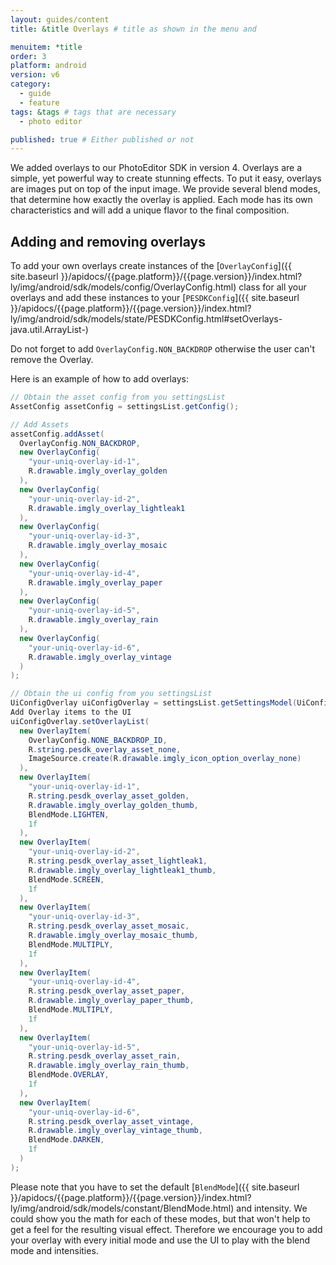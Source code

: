 ```yaml
---
layout: guides/content
title: &title Overlays # title as shown in the menu and 

menuitem: *title
order: 3
platform: android
version: v6
category: 
  - guide
  - feature
tags: &tags # tags that are necessary
  - photo editor 

published: true # Either published or not 
---
```



We added overlays to our PhotoEditor SDK in version 4. Overlays are a simple, yet powerful way to create stunning effects.
To put it easy, overlays are images put on top of the input image.
We provide several blend modes, that determine how exactly the overlay is applied.
Each mode has its own characteristics and will add a unique flavor to the final composition.

## Adding and removing overlays

To add your own overlays create instances of the [`OverlayConfig`]({{ site.baseurl }}/apidocs/{{page.platform}}/{{page.version}}/index.html?ly/img/android/sdk/models/config/OverlayConfig.html) class for all your overlays and add these instances to your [`PESDKConfig`]({{ site.baseurl }}/apidocs/{{page.platform}}/{{page.version}}/index.html?ly/img/android/sdk/models/state/PESDKConfig.html#setOverlays-java.util.ArrayList-)

Do not forget to add `OverlayConfig.NON_BACKDROP` otherwise the user can't remove the Overlay.

Here is an example of how to add overlays:


```java
// Obtain the asset config from you settingsList
AssetConfig assetConfig = settingsList.getConfig();

// Add Assets
assetConfig.addAsset(
  OverlayConfig.NON_BACKDROP,
  new OverlayConfig(
    "your-uniq-overlay-id-1",
    R.drawable.imgly_overlay_golden
  ),
  new OverlayConfig(
    "your-uniq-overlay-id-2",
    R.drawable.imgly_overlay_lightleak1
  ),
  new OverlayConfig(
    "your-uniq-overlay-id-3",
    R.drawable.imgly_overlay_mosaic
  ),
  new OverlayConfig(
    "your-uniq-overlay-id-4",
    R.drawable.imgly_overlay_paper
  ),
  new OverlayConfig(
    "your-uniq-overlay-id-5",
    R.drawable.imgly_overlay_rain
  ),
  new OverlayConfig(
    "your-uniq-overlay-id-6",
    R.drawable.imgly_overlay_vintage
  )
);

// Obtain the ui config from you settingsList
UiConfigOverlay uiConfigOverlay = settingsList.getSettingsModel(UiConfigOverlay.class)
Add Overlay items to the UI
uiConfigOverlay.setOverlayList(
  new OverlayItem(
    OverlayConfig.NONE_BACKDROP_ID, 
    R.string.pesdk_overlay_asset_none, 
    ImageSource.create(R.drawable.imgly_icon_option_overlay_none)
  ),
  new OverlayItem(
    "your-uniq-overlay-id-1",
    R.string.pesdk_overlay_asset_golden,
    R.drawable.imgly_overlay_golden_thumb,
    BlendMode.LIGHTEN,
    1f
  ),
  new OverlayItem(
    "your-uniq-overlay-id-2",
    R.string.pesdk_overlay_asset_lightleak1,
    R.drawable.imgly_overlay_lightleak1_thumb,
    BlendMode.SCREEN,
    1f
  ),
  new OverlayItem(
    "your-uniq-overlay-id-3",
    R.string.pesdk_overlay_asset_mosaic,
    R.drawable.imgly_overlay_mosaic_thumb,
    BlendMode.MULTIPLY,
    1f
  ),
  new OverlayItem(
    "your-uniq-overlay-id-4",
    R.string.pesdk_overlay_asset_paper,
    R.drawable.imgly_overlay_paper_thumb,
    BlendMode.MULTIPLY,
    1f
  ),
  new OverlayItem(
    "your-uniq-overlay-id-5",
    R.string.pesdk_overlay_asset_rain,
    R.drawable.imgly_overlay_rain_thumb,
    BlendMode.OVERLAY,
    1f
  ),
  new OverlayItem(
    "your-uniq-overlay-id-6",
    R.string.pesdk_overlay_asset_vintage,
    R.drawable.imgly_overlay_vintage_thumb,
    BlendMode.DARKEN,
    1f
  )
);
```
Please note that you have to set the default [`BlendMode`]({{ site.baseurl }}/apidocs/{{page.platform}}/{{page.version}}/index.html?ly/img/android/sdk/models/constant/BlendMode.html) and intensity.
We could show you the math for each of these modes, but that won't help to get a feel for the resulting visual effect. Therefore we encourage you to add your overlay 
with every initial mode and use the UI to play with the blend mode and intensities. 
